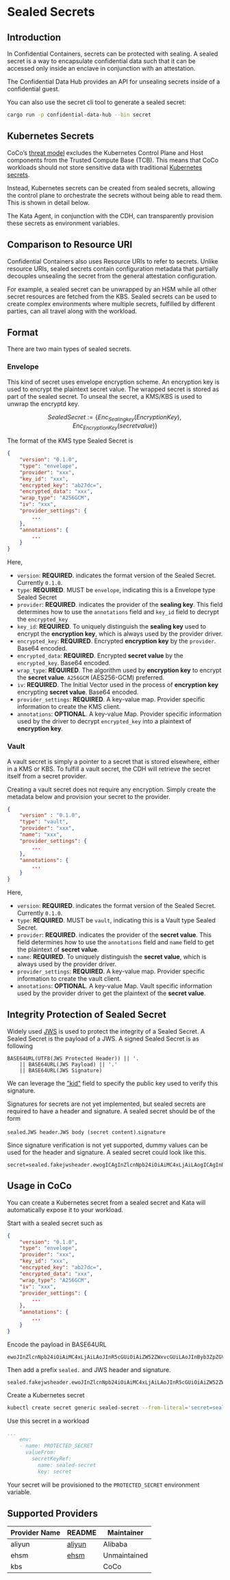 # Sealed Secrets

## Introduction

In Confidential Containers, secrets can be protected with sealing.
A sealed secret is a way to encapsulate confidential data
such that it can be accessed only inside an enclave
in conjunction with an attestation.

The Confidential Data Hub provides an API for unsealing secrets inside
of a confidential guest.

You can also use the secret cli tool to generate a sealed secret:

```bash
cargo run -p confidential-data-hub --bin secret
```

## Kubernetes Secrets

CoCo’s [threat model](https://github.com/confidential-containers/confidential-containers/blob/main/trust_model_personas.md)
excludes the Kubernetes Control Plane and Host components from the
Trusted Compute Base (TCB).
This means that CoCo workloads should not store sensitive data
with traditional [Kubernetes secrets](https://kubernetes.io/docs/concepts/configuration/secret/).

Instead, Kubernetes secrets can be created from sealed secrets,
allowing the control plane to orchestrate the secrets without
being able to read them. This is shown in detail below.

The Kata Agent, in conjunction with the CDH, can transparently
provision these secrets as environment variables.

## Comparison to Resource URI

Confidential Containers also uses Resource URIs to refer to secrets.
Unlike resource URIs, sealed secrets contain configuration metadata
that partially decouples unsealing the secret from the general attestation
configuration.

For example, a sealed secret can be unwrapped by an HSM while all other
secret resources are fetched from the KBS.
Sealed secrets can be used to create complex environments where multiple
secrets, fulfilled by different parties, can all travel along with the workload.

## Format

There are two main types of sealed secrets.

### Envelope

This kind of secret uses envelope encryption scheme. An encryption key is used
to encrypt the plaintext secret value. The wrapped secret is stored as part of
the sealed secret.
To unseal the secret, a KMS/KBS is used to unwrap the encryptd key.

$$Sealed Secret := \{Enc_{Sealing key}(Encryption Key), Enc_{Encryption Key}(secret value)\}$$

The format of the KMS type Sealed Secret is
```json
{
	"version": "0.1.0",
	"type": "envelope",
	"provider": "xxx",
	"key_id": "xxx",
	"encrypted_key": "ab27dc=",
	"encrypted_data": "xxx",
	"wrap_type": "A256GCM",
	"iv": "xxx",
	"provider_settings": {
		...
	},
	"annotations": {
		...
	}
}
```
Here,
- `version`: **REQUIRED**. indicates the format version of the Sealed Secret. Currently `0.1.0`.
- `type`: **REQUIRED**. MUST be `envelope`, indicating this is a Envelope type Sealed Secret
- `provider`: **REQUIRED**. indicates the provider of the __sealing key__. This field determines
how to use the `annotations` field and `key_id` field to decrypt the `encrypted_key`
- `key_id`: **REQUIRED**. To uniquely distinguish the __sealing key__ used to encrypt the __encryption key__,
which is always used by the provider driver.
- `encrypted_key`: **REQUIRED**. Encrypted __encryption key__ by the `provider`. Base64 encoded.
- `encrypted_data`: **REQUIRED**. Encrypted __secret value__ by the `encrypted_key`. Base64 encoded.
- `wrap_type`: **REQUIRED**. The algorithm used by __encryption key__ to encrypt the __secret value__.
`A256GCM` (AES256-GCM) preferred.
- `iv`: **REQUIRED**. The Initial Vector used in the process of __encryption key__ encrypting __secret value__.
Base64 encoded.
- `provider_settings`: **REQUIRED**. A key-value map. Provider specific information to create the KMS client.
- `annotations`: **OPTIONAL**. A key-value Map. Provider specific information used by the driver to
decrypt `encrypted_key` into a plaintext of __encryption key__.

### Vault

A vault secret is simply a pointer to a secret that is stored elsewhere,
either in a KMS or KBS.
To fulfill a vault secret, the CDH will retrieve the secret itself from
a secret provider.

Creating a vault secret does not require any encryption.
Simply create the metadata below and provision your secret
to the provider.
```json
{
	"version" : "0.1.0",
	"type": "vault",
	"provider": "xxx",
	"name": "xxx",
	"provider_settings": {
		...
	},
	"annotations": {
		...
	}
}
```
Here,
- `version`: **REQUIRED**. indicates the format version of the Sealed Secret. Currently `0.1.0`.
- `type`: **REQUIRED**. MUST be `vault`, indicating this is a Vault type Sealed Secret.
- `provider`: **REQUIRED**. indicates the provider of the __secret value__. This field determines
how to use the `annotations` field and `name` field to get the plaintext of __secret value__.
- `name`: **REQUIRED**. To uniquely distinguish the __secret value__, which is always used by the provider driver.
- `provider_settings`: **REQUIRED**. A key-value map. Provider specific information to create the vault client.
- `annotations`: **OPTIONAL**. A key-value Map. Vault specific information used by the provider driver to
get the plaintext of the __secret value__.

## Integrity Protection of Sealed Secret

Widely used [JWS](https://datatracker.ietf.org/doc/html/rfc7515) is used to protect
the integrity of a Sealed Secret.
A Sealed Secret is the payload of a JWS. A signed Sealed Secret is as following
```
BASE64URL(UTF8(JWS Protected Header)) || '.
    || BASE64URL(JWS Payload) || '.'
    || BASE64URL(JWS Signature)
```

We can leverage the ["kid"](https://datatracker.ietf.org/doc/html/rfc7515#section-4.1.4)
field to specify the public key used to verify this signature.

Signatures for secrets are not yet implemented, but sealed secrets are
required to have a header and signature. A sealed secret should be of the form

`sealed`.`JWS header`.`JWS body (secret content)`.`signature`

Since signature verification is not yet supported, dummy values
can be used for the header and signature. A sealed secret could look like this.

```
secret=sealed.fakejwsheader.ewogICAgInZlcnNpb24iOiAiMC4xLjAiLAogICAgInR5cGUiOiAidmF1bHQiLAogICAgIm5hbWUiOiAia2JzOi8vL2RlZmF1bHQvc2VhbGVkLXNlY3JldC90ZXN0IiwKICAgICJwcm92aWRlciI6ICJrYnMiLAogICAgInByb3ZpZGVyX3NldHRpbmdzIjoge30sCiAgICAiYW5ub3RhdGlvbnMiOiB7fQp9Cg.fakesignature
```

## Usage in CoCo

You can create a Kubernetes secret from a sealed secret
and Kata will automatically expose it to your workload.

Start with a sealed secret such as
```json
{
	"version": "0.1.0",
	"type": "envelope",
	"provider": "xxx",
	"key_id": "xxx",
	"encrypted_key": "ab27dc=",
	"encrypted_data": "xxx",
	"wrap_type": "A256GCM",
	"iv": "xxx",
	"provider_settings": {
		...
	},
	"annotations": {
		...
	}
}
```

Encode the payload in BASE64URL
```
ewoJInZlcnNpb24iOiAiMC4xLjAiLAoJInR5cGUiOiAiZW52ZWxvcGUiLAoJInByb3ZpZGVyIjogInh4eCIsCgkia2V5X2lkIjogInh4eCIsCgkiZW5jcnlwdGVkX2tleSI6ICJhYjI3ZGM9IiwgCgkiZW5jcnlwdGVkX2RhdGEiOiAieHh4IiwKCSJ3cmFwX3R5cGUiOiAiQTI1NkdDTSIsCgkiaXYiOiAieHh4IiwKCSJhbm5vdGF0aW9ucyI6IHsKCQkiY3J5cHRvX2NvbnRleHQiOiB7CgkJCSJhbGdvcml0aG0iOiAiQTI1NkdDTSIKCQl9LAoJCSJwcm92aWRlcl9zZXR0aW5nIjogewoJCQkia21zX2luc3RhbmNlX2lkIjogInh4eCIKCQl9Cgl9Cn0
```
Then add a prefix `sealed.` and JWS header and signature.

```
sealed.fakejwsheader.ewoJInZlcnNpb24iOiAiMC4xLjAiLAoJInR5cGUiOiAiZW52ZWxvcGUiLAoJInByb3ZpZGVyIjogInh4eCIsCgkia2V5X2lkIjogInh4eCIsCgkiZW5jcnlwdGVkX2tleSI6ICJhYjI3ZGM9IiwgCgkiZW5jcnlwdGVkX2RhdGEiOiAieHh4IiwKCSJ3cmFwX3R5cGUiOiAiQTI1NkdDTSIsCgkiaXYiOiAieHh4IiwKCSJhbm5vdGF0aW9ucyI6IHsKCQkiY3J5cHRvX2NvbnRleHQiOiB7CgkJCSJhbGdvcml0aG0iOiAiQTI1NkdDTSIKCQl9LAoJCSJwcm92aWRlcl9zZXR0aW5nIjogewoJCQkia21zX2luc3RhbmNlX2lkIjogInh4eCIKCQl9Cgl9Cn0.fakesignature
```

Create a Kubernetes secret

```bash
kubectl create secret generic sealed-secret --from-literal='secret=sealed.fakejwsheader.ewoJInZlcnNpb24i...'
```

Use this secret in a workload
```yaml
...
    env:
    - name: PROTECTED_SECRET
      valueFrom:
        secretKeyRef:
          name: sealed-secret
          key: secret
```

Your secret will be provisioned to the `PROTECTED_SECRET` environment variable.

## Supported Providers

| Provider Name      | README                                                      			| Maintainer                |
| ------------------ | -------------------------------------------------------------------- | ------------------------- |
| aliyun       	     |  [aliyun](kms-providers/alibaba.md)                               	| Alibaba                   |
| ehsm       	     |  [ehsm](kms-providers/ehsm-kms.md)                              		| Unmaintained                   	|
| kbs                |                                                                          | CoCo                  |

